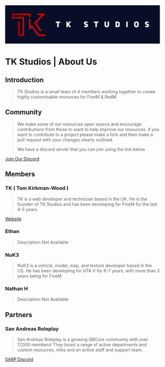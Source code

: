<img style="margin-top: 100px" src="./assets/images/banner.png">

# TK Studios | About Us

## Introduction

> TK Studios is a small team of 4 members working together to create highly customisable resources for FiveM & RedM

## Community

> We make some of our resources open source and encourage contributions from those to want to help improve our resources. If you want to contribute to a project please make a fork and then make a pull request with your changes clearly outlined.

> We have a discord server that you can join using the link below

<a class="btn" name="button" target="_blank" href="https://discord.gg/5FVCrX4PVW">Join Our Discord</a>

## Members

### TK ( Tom Kirkman-Wood )

> TK is a web developer and technician based in the UK. He is the founder of TK Studios and has been developing for FiveM for the last 4-5 years.

<a class="btn" name="button" target="_blank" href="https://tkw.bz">Website</a>

### Ethan

> Description Not Available

### NuK3

> NuK3 is a vehicle, model, map, and texture developer based in the US. He has been developing for GTA V for 6-7 years, with more than 3 years being for FiveM

### Nathan H

> Description Not Available

## Partners

### San Andreas Roleplay

> San Andreas Roleplay is a growing QBCore community with over 17,000 members! They boast a range of active departments and custom resources, mlos and an active staff and support team.

<a class="btn" name="button" target="_blank" href="https://discord.gg/sarp">SARP Discord</a>
